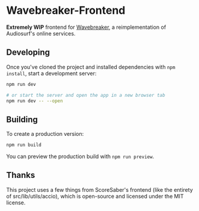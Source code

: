 # Wavebreaker-Frontend

**Extremely WIP** frontend for [Wavebreaker](https://github.com/AudiosurfResearch/Wavebreaker), a reimplementation of Audiosurf's online services.

## Developing

Once you've cloned the project and installed dependencies with `npm install`, start a development server:

```bash
npm run dev

# or start the server and open the app in a new browser tab
npm run dev -- --open
```

## Building

To create a production version:

```bash
npm run build
```

You can preview the production build with `npm run preview`.

## Thanks

This project uses a few things from ScoreSaber's frontend (like the entirety of src/lib/utils/accio), which is open-source and licensed under the MIT license.